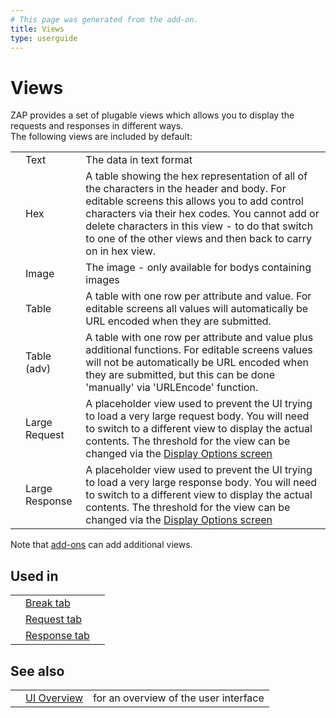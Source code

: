 ```yaml
---
# This page was generated from the add-on.
title: Views
type: userguide
---
```


# Views

ZAP provides a set of plugable views which allows you to display the requests and responses in different ways.  
The following views are included by default:

|   |                |                                                                                                                                                                                                                                                                                                                   |
|---|----------------|-------------------------------------------------------------------------------------------------------------------------------------------------------------------------------------------------------------------------------------------------------------------------------------------------------------------|
|   | Text           | The data in text format                                                                                                                                                                                                                                                                                           |
|   | Hex            | A table showing the hex representation of all of the characters in the header and body. For editable screens this allows you to add control characters via their hex codes. You cannot add or delete characters in this view - to do that switch to one of the other views and then back to carry on in hex view. |
|   | Image          | The image - only available for bodys containing images                                                                                                                                                                                                                                                            |
|   | Table          | A table with one row per attribute and value. For editable screens all values will automatically be URL encoded when they are submitted.                                                                                                                                                                          |
|   | Table (adv)    | A table with one row per attribute and value plus additional functions. For editable screens values will not be automatically be URL encoded when they are submitted, but this can be done 'manually' via 'URLEncode' function.                                                                                   |
|   | Large Request  | A placeholder view used to prevent the UI trying to load a very large request body. You will need to switch to a different view to display the actual contents. The threshold for the view can be changed via the [Display Options screen](/docs/desktop/ui/dialogs/options/view/)                                |
|   | Large Response | A placeholder view used to prevent the UI trying to load a very large response body. You will need to switch to a different view to display the actual contents. The threshold for the view can be changed via the [Display Options screen](/docs/desktop/ui/dialogs/options/view/)                               |

Note that [add-ons](/docs/desktop/start/features/addons/) can add additional views.

## Used in

|   |                                                 |   |
|---|-------------------------------------------------|---|
|   | [Break tab](/docs/desktop/ui/tabs/break/)       |   |
|   | [Request tab](/docs/desktop/ui/tabs/request/)   |   |
|   | [Response tab](/docs/desktop/ui/tabs/response/) |   |

## See also

|   |                                  |                                       |
|---|----------------------------------|---------------------------------------|
|   | [UI Overview](/docs/desktop/ui/) | for an overview of the user interface |
